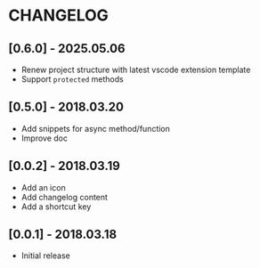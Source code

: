 # CHANGELOG

## [0.6.0] - 2025.05.06
* Renew project structure with latest vscode extension template
* Support `protected` methods

## [0.5.0] - 2018.03.20
* Add snippets for async method/function
* Improve doc

## [0.0.2] - 2018.03.19
* Add an icon
* Add changelog content
* Add a shortcut key

## [0.0.1] - 2018.03.18
* Initial release
